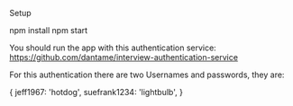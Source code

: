 Setup

npm install
npm start

You should run the app with this authentication service:
https://github.com/dantame/interview-authentication-service

For this authentication there are two Usernames and passwords, they are:

{ 
jeff1967: 'hotdog',
suefrank1234: 'lightbulb',
}
